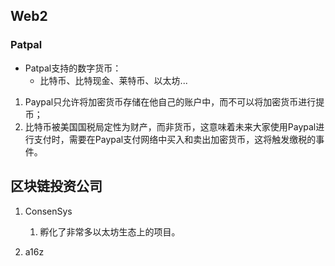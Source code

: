 ## Web2
### Patpal
- Patpal支持的数字货币：
    - 比特币、比特现金、莱特币、以太坊...

1. Paypal只允许将加密货币存储在他自己的账户中，而不可以将加密货币进行提币；
2. 比特币被美国国税局定性为财产，而非货币，这意味着未来大家使用Paypal进行支付时，需要在Paypal支付网络中买入和卖出加密货币，这将触发缴税的事件。

## 区块链投资公司
1. ConsenSys
   1. 孵化了非常多以太坊生态上的项目。

2. a16z